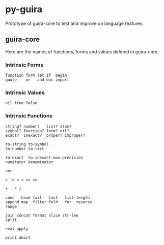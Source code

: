 # py-guira

Prototype of guira-core to test and improve on language features.

## guira-core

Here are the names of functions, forms and values
defined in guira-core.

### Intrinsic Forms

```
function form let if  begin
quote    or   and doc import
```

### Intrinsic Values

```
nil true false
```

### Intrinsic Functions

```
string? number?   list? atom?
symbol? function? form? nil?
exact?  inexact?  proper? improper?

to-string to-symbol
to-number to-list

to-exact  to-inexact max-precision
numerator denominator

not

= != < > <= >=

+ - * /

cons   head tail   last   list length
append map  filter fold   for  reverse
range  

join concat format slice str-len
split

eval apply

print abort
```
